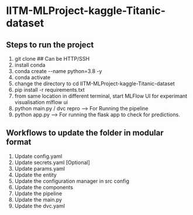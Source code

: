 # IITM-MLProject-kaggle-Titanic-dataset

## Steps to run the project
1. git clone <Repo link>  ## Can be HTTP/SSH
2. install conda
3. conda create --name <env name> python=3.8 -y
4. conda activate <env name>
5. change the directory to cd IITM-MLProject-kaggle-Titanic-dataset
6. pip install -r requirements.txt
7. from same location in different terminal, start MLFlow UI for experimant visualisation
   mlflow ui
8. python main.py / dvc repro  --> For Running the pipeline
9. python app.py  --> For running the flask app to check for predictions.

## Workflows to update the folder in modular format
1. Update config.yaml
2. Update secrets.yaml [Optional]
3. Update params.yaml
4. Update the entity
5. Update the configuration manager in src config
6. Update the components
7. Update the pipeline
8. Update the main.py
9. Update the dvc.yaml